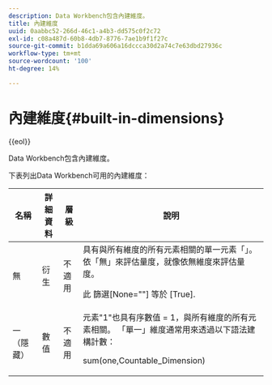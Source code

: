 ```yaml
---
description: Data Workbench包含內建維度。
title: 內建維度
uuid: 0aabbc52-266d-46c1-a4b3-dd575c0f2c72
exl-id: c08a487d-60b8-4db7-8776-7ae1b9f1f27c
source-git-commit: b1dda69a606a16dccca30d2a74c7e63dbd27936c
workflow-type: tm+mt
source-wordcount: '100'
ht-degree: 14%

---
```


# 內建維度{#built-in-dimensions}

{{eol}}

Data Workbench包含內建維度。

下表列出Data Workbench可用的內建維度：

<table id="table_40796088B3484F98889859C59D525AD7"> 
 <thead> 
  <tr> 
   <th colname="col1" class="entry"> 名稱 </th> 
   <th colname="col2" class="entry"> 詳細資料 </th> 
   <th colname="col3" class="entry"> 層級 </th> 
   <th colname="col4" class="entry"> 說明 </th> 
  </tr> 
 </thead>
 <tbody> 
  <tr> 
   <td colname="col1"> 無 </td> 
   <td colname="col2"> 衍生 </td> 
   <td colname="col3"> 不適用 </td> 
   <td colname="col4">具有與所有維度的所有元素相關的單一元素「」。 依「無」來評估量度，就像依無維度來評估量度。 <p>此 <span class="filepath"> 篩選[None=""]</span> 等於 <span class="filepath"> [True]</span>. </p></td> 
  </tr> 
  <tr> 
   <td colname="col1"> 一（隱藏） </td> 
   <td colname="col2"> 數值 </td> 
   <td colname="col3"> 不適用 </td> 
   <td colname="col4">元素"1"也具有序數值 <span class="filepath"> = 1</span>，與所有維度的所有元素相關。 「單一」維度通常用來透過以下語法建構計數： <p><span class="filepath"> sum(one,Countable_Dimension)</span></p></td> 
  </tr> 
 </tbody> 
</table>
